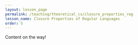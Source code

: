 ```yaml
---
layout: lesson_page
permalink: /teaching/theoretical_cs/closure_properties_reg
lesson_name: Closure Properties of Regular Languages
order: 5
---
```


Content on the way!

<!-- Basic closure properties, how to prove them -->

<!-- More interesting closure properties -->
